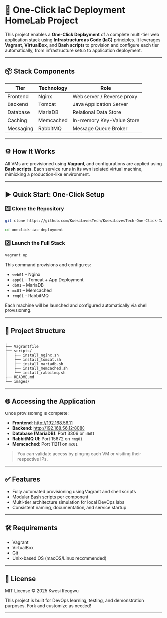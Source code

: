 
# 🚀 One-Click IaC Deployment HomeLab Project

This project enables a **One-Click Deployment** of a complete multi-tier web application stack using **Infrastructure as Code (IaC)** principles. It leverages **Vagrant**, **VirtualBox**, and **Bash scripts** to provision and configure each tier automatically, from infrastructure setup to application deployment.

---

## 📦 Stack Components

| Tier        | Technology     | Role                      |
|-------------|----------------|---------------------------|
| Frontend    | Nginx          | Web server / Reverse proxy |
| Backend     | Tomcat         | Java Application Server    |
| Database    | MariaDB        | Relational Data Store      |
| Caching     | Memcached      | In-memory Key-Value Store  |
| Messaging   | RabbitMQ       | Message Queue Broker       |

---

## ⚙️ How It Works

All VMs are provisioned using **Vagrant**, and configurations are applied using **Bash scripts**. Each service runs in its own isolated virtual machine, mimicking a production-like environment.

---

## ▶️ Quick Start: One-Click Setup

### 1️⃣ Clone the Repository

```bash
git clone https://github.com/KwesiLovesTech/KwesiLovesTech-One-Click-IaC-Deployment-VProfile.git

cd oneclick-iac-deployment
```

### 2️⃣ Launch the Full Stack

```bash
vagrant up
```

This command provisions and configures:
- `web01` – Nginx
- `app01` – Tomcat + App Deployment
- `db01` – MariaDB
- `mc01` – Memcached
- `rmq01` – RabbitMQ

Each machine will be launched and configured automatically via shell provisioning.

---

## 📁 Project Structure

```
.
├── Vagrantfile
├── scripts/
│   ├── install_nginx.sh
│   ├── install_tomcat.sh
│   ├── install_mariadb.sh
│   ├── install_memcached.sh
│   └── install_rabbitmq.sh
├── README.md
└── images/
```

---

## 🌐 Accessing the Application

Once provisioning is complete:

- **Frontend**: http://192.168.56.11  
- **Backend**: http://192.168.56.12:8080  
- **Database (MariaDB)**: Port 3306 on `db01`  
- **RabbitMQ UI**: Port 15672 on `rmq01`  
- **Memcached**: Port 11211 on `mc01`

> You can validate access by pinging each VM or visiting their respective IPs.

---

## ✅ Features

- Fully automated provisioning using Vagrant and shell scripts
- Modular Bash scripts per component
- Multi-tier architecture simulation for local DevOps labs
- Consistent naming, documentation, and service startup

---

## 🛠️ Requirements

- Vagrant
- VirtualBox
- Git
- Unix-based OS (macOS/Linux recommended)

---

## 📝 License

MIT License © 2025 Kwesi Ifeogwu

This project is built for DevOps learning, testing, and demonstration purposes. Fork and customize as needed!

---

